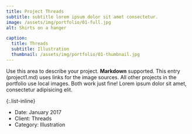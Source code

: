 ```yaml
---
title: Project Threads
subtitle: subtitle lorem ipsum dolor sit amet consectetur.
image: /assets/img/portfolio/01-full.jpg
alt: Shirts on a hanger

caption:
  title: Threads
  subtitle: Illustration
  thumbnail: /assets/img/portfolio/01-thumbnail.jpg
---
```


Use this area to describe your project. **Markdown** supported. This entry (project1.md) uses links for the image sources. All other projects in the portfolio use local images. Both work just fine! Lorem ipsum dolor sit amet, consectetur adipisicing elit.

{:.list-inline}

- Date: January 2017
- Client: Threads
- Category: Illustration
